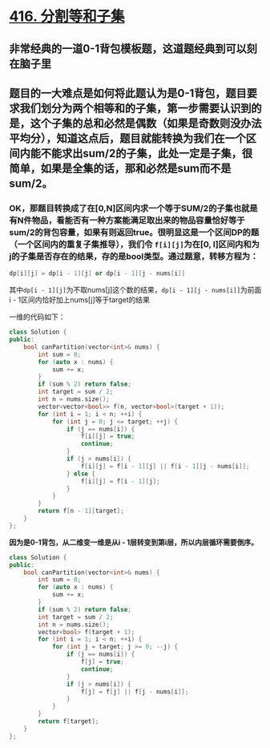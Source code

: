 # [416. 分割等和子集](https://leetcode-cn.com/problems/partition-equal-subset-sum/)

## 非常经典的一道0-1背包模板题，这道题经典到可以刻在脑子里

## 题目的一大难点是如何将此题认为是0-1背包，题目要求我们划分为两个相等和的子集，第一步需要认识到的是，这个子集的总和必然是偶数（如果是奇数则没办法平均分），知道这点后，题目就能转换为我们在一个区间内能不能求出sum/2的子集，此处一定是子集，很简单，如果是全集的话，那和必然是sum而不是sum/2。

### OK，那题目转换成了在[0,N]区间内求一个等于SUM/2的子集也就是有N件物品，看能否有一种方案能满足取出来的物品容量恰好等于sum/2的背包容量，如果有则返回true。很明显这是一个区间DP的题（一个区间内的重复子集推导），我们令 ``f[i][j]``为在[0, I]区间内和为j的子集是否存在的结果，存的是bool类型。通过题意，转移方程为：

```c++
dp[i][j] = dp[i - 1][j] or dp[i - 1][j - nums[i]]
```

其中``dp[i - 1][j]``为不取nums[j]这个数的结果，``dp[i - 1][j - nums[i]]``为前面i - 1区间内恰好加上nums[j]等于target的结果

一维的代码如下：

```c++
class Solution {
public:
    bool canPartition(vector<int>& nums) {
        int sum = 0;
        for (auto x : nums) {
            sum += x;
        }
        if (sum % 2) return false;
        int target = sum / 2;
        int n = nums.size();
        vector<vector<bool>> f(n, vector<bool>(target + 1));
        for (int i = 1; i < n; ++i) {
            for (int j = 0; j <= target; ++j) {
                if (j == nums[i]) {
                    f[i][j] = true;
                    continue;
                }
                if (j > nums[i]) {
                    f[i][j] = f[i - 1][j] || f[i - 1][j - nums[i]];
                } else {
                    f[i][j] = f[i - 1][j];
                }
            }
        }
        return f[n - 1][target];
    }
};
```

**因为是0-1背包，从二维变一维是从i - 1层转变到第i层，所以内层循环需要倒序。**

```c++
class Solution {
public:
    bool canPartition(vector<int>& nums) {
        int sum = 0;
        for (auto x : nums) {
            sum += x;
        }
        if (sum % 2) return false;
        int target = sum / 2;
        int n = nums.size();
        vector<bool> f(target + 1);
        for (int i = 1; i < n; ++i) {
            for (int j = target; j >= 0; --j) {
                if (j == nums[i]) {
                    f[j] = true;
                    continue;
                }
                if (j > nums[i]) {
                    f[j] = f[j] || f[j - nums[i]];
                }
            }
        }
        return f[target];
    }
};
```


